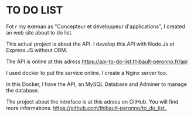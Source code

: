 # TO DO LIST
Fot r my exeman as "Concepteur et développeur d'applications", I created an web site about to do list.

This actual project is about the API. I develop this API with Node.Js et Express.JS without ORM.

The API is online at this adress 
https://api-to-do-list.thibault-peronno.fr/api

I used docker to put the service online. I create a Nginx server too.

In this Docker, I have the API, an MySQL Database and Adminer to manage the database.

The project about the intreface is at this adress on GitHub. You will find more informations. 
https://github.com/thibault-peronno/to_do_list_
